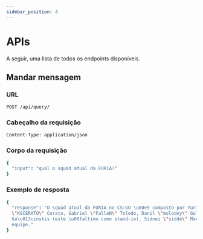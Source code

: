 ```yaml
---
sidebar_position: 4
---
```


# APIs
A seguir, uma lista de todos os endpoints disponíveis.

## Mandar mensagem
### URL
```bash
POST /api/query/
```

### Cabeçalho da requisição
```bash
Content-Type: application/json
```

### Corpo da requisição
```bash
{
  "input": "qual o squad atual da FURIA?"
}
```

### Exemplo de resposta
```bash
{
  "response": "O squad atual da FURIA no CS:GO \u00e9 composto por Yuri \"yuurih\" Boian, Kaike 
  \"KSCERATO\" Cerato, Gabriel \"FalleN\" Toledo, Danil \"molodoy\" Golubenko e Mareks \"YEKINDAR\"
  Ga\u013cinskis (este \u00faltimo como stand-in). Sidnei \"sidde\" Macedo atua como t\u00e9cnico da 
  equipe."
}
```